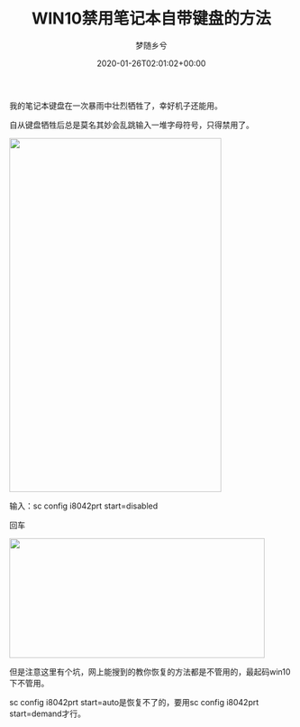 ﻿---
title: WIN10禁用笔记本自带键盘的方法
author: 梦随乡兮
type: post
date: 2020-01-26T02:01:02+00:00
url: /win10-jianpan.html
featured_image: https://r2.imsxx.com/wp-content/uploads/2020/01/5dbbf8affe22a21.jpg
views:
  - 1097
like:
  - 1
categories:
  - 笔记
tags:
  - cmd
  - win10
  - 禁用
  - 笔记本
  - 键盘

slug: "win10-jianpan"
---
我的笔记本键盘在一次暴雨中壮烈牺牲了，幸好机子还能用。

自从键盘牺牲后总是莫名其妙会乱跳输入一堆字母符号，只得禁用了。

[<img loading="lazy" decoding="async" class="aligncenter size-full wp-image-227" src="https://r2.imsxx.com/wp-content/uploads/2020/01/3ea0540f417607b.jpg" alt="" width="376" height="627" />][1]

输入：sc config i8042prt start=disabled

回车

[<img loading="lazy" decoding="async" class="aligncenter size-full wp-image-228" src="https://r2.imsxx.com/wp-content/uploads/2020/01/5dbbf8affe22a21.jpg" alt="" width="453" height="212" />][2]

但是注意这里有个坑，网上能搜到的教你恢复的方法都是不管用的，最起码win10下不管用。

sc config i8042prt start=auto是恢复不了的，要用sc config i8042prt start=demand才行。

 [1]: https://r2.imsxx.com/wp-content/uploads/2020/01/3ea0540f417607b.jpg
 [2]: https://r2.imsxx.com/wp-content/uploads/2020/01/5dbbf8affe22a21.jpg

